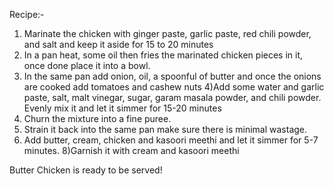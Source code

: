 Recipe:-
1) Marinate the chicken with  ginger paste, garlic paste, red chili powder, and salt and keep it aside for 15 to 20 minutes
2) In a pan heat, some oil then fries the marinated chicken pieces in it, once done place it into a bowl.
3) In the same pan add onion, oil, a spoonful of butter and once the onions are cooked add tomatoes and cashew nuts
4)Add some water and garlic paste, salt, malt vinegar, sugar, garam masala powder, and chili powder. Evenly mix it and let it simmer for 15-20 minutes
5) Churn the mixture into a fine puree.
6) Strain it back into the same pan make sure there is minimal wastage.
7) Add butter, cream, chicken and kasoori meethi and let it simmer for 5-7 minutes.
8)Garnish it with cream and kasoori meethi

Butter Chicken is ready to be served!
